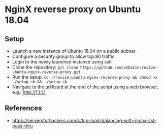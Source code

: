# NginX reverse proxy on Ubuntu 18.04

## Setup

* Launch a new instance of Ubuntu 18.04 on a public subnet
* Configure a security group to allow tcp:80 traffic
* Login to the newly launched instance using ssh
* Clone the repository: `git clone https://github.com/vkhazin/revize-ubuntu-nginx-reverse-proxy.git`
* Run the setup: `cd ./revize-ubuntu-nginx-reverse-proxy && chmod +x ./setup.sh && ./setup.sh`
* Navigate to the url listed at the end of the script using a web browser, e.g.: http://1.1.1.1

## References

* https://serversforhackers.com/c/tcp-load-balancing-with-nginx-ssl-pass-thru